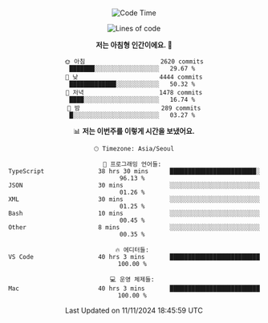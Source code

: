 <div align="center">

<br />

 <!--START_SECTION:waka-->
![Code Time](http://img.shields.io/badge/Code%20Time-3%2C545%20hrs%2038%20mins-blue)

![Lines of code](https://img.shields.io/badge/%EC%A0%80%EB%8A%94%20%EC%97%AC%ED%83%9C%EA%B9%8C%EC%A7%80%20-4.5%20million%20%EC%A4%84%EC%9D%98%20%EC%BD%94%EB%93%9C%EB%A5%BC%20%EC%9E%91%EC%84%B1%ED%96%88%EC%96%B4%EC%9A%94.-blue)

**저는 아침형 인간이에요. 🐤** 

```text
🌞 아침                     2620 commits        ███████░░░░░░░░░░░░░░░░░░   29.67 % 
🌆 낮　                     4444 commits        █████████████░░░░░░░░░░░░   50.32 % 
🌃 저녁                     1478 commits        ████░░░░░░░░░░░░░░░░░░░░░   16.74 % 
🌙 밤　                     289 commits         █░░░░░░░░░░░░░░░░░░░░░░░░   03.27 % 
```


📊 **저는 이번주를 이렇게 시간을 보냈어요.** 

```text
🕑︎ Timezone: Asia/Seoul

💬 프로그래밍 언어들: 
TypeScript               38 hrs 30 mins      ████████████████████████░   96.13 % 
JSON                     30 mins             ░░░░░░░░░░░░░░░░░░░░░░░░░   01.26 % 
XML                      30 mins             ░░░░░░░░░░░░░░░░░░░░░░░░░   01.25 % 
Bash                     10 mins             ░░░░░░░░░░░░░░░░░░░░░░░░░   00.45 % 
Other                    8 mins              ░░░░░░░░░░░░░░░░░░░░░░░░░   00.35 % 

🔥 에디터들: 
VS Code                  40 hrs 3 mins       █████████████████████████   100.00 % 

💻 운영 체제들: 
Mac                      40 hrs 3 mins       █████████████████████████   100.00 % 
```


 Last Updated on 11/11/2024 18:45:59 UTC
<!--END_SECTION:waka-->

</div>
